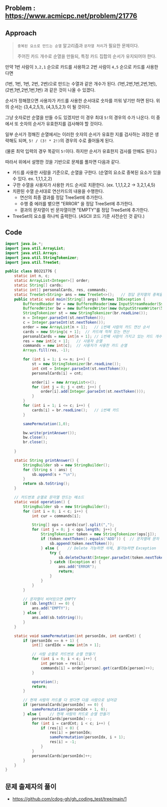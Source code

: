 ## Problem : https://www.acmicpc.net/problem/21776



## Approach

> `중복된 요소로 만드는 순열` 알고리즘과 `문자열 처리`가 필요한 문제이다.
>
> 주어진 카드 개수로 순열을 만들되, 특정 카드 집합의 순서가 유지되어야 한다.



만약 1번 사람이 `3,2,1` 순으로 카드를 사용하고 2번 사람이 `4,5` 순으로 카드를 사용한다면

(1번, 1번, 1번, 2번, 2번)으로 만드는 수열과 같은 개수가 된다. (1번,2번,1번,2번,1번), (2번,1번,2번,1번,1번) 과 같은 것이 나올 수 있겠다.

순서가 정해졌으면 사용자가 카드를 사용한 순서대로 숫자를 끼워 넣기만 하면 된다. 위의 순서는 (3,4,2,5,1), (4,3,5,2,1) 이 될 것이다.

그냥 숫자로만 순열을 만들 수도 있겠지만 이 경우 최대 `5!`의 경우의 수가 나온다. 이 중에서 또 숫자의 순서가 유효한지를 검사해야 할 것이다.

일부 순서가 정해진 순열에서는 이러한 숫자의 순서가 유효한 지를 검사하는 과정은 생략해도 되며, `5! / (3! * 2!)`의 경우의 수로 줄어들게 된다.

(물론 최악 입력의 경우 똑같이 `5!`이다. 하지만 순서가 유효한지 검사를 안해도 된다.)



따라서 위에서 설명한 것을 기반으로 문제를 풀자면 다음과 같다.

- 카드를 사용한 사람을 기준으로, 순열을 구한다. (순열의 요소로 중복된 요소가 있을 수 있다. ex. 1,1,1,2,2)
- 구한 수열을 사용자가 사용한 카드 순서로 치환한다. (ex. 1,1,1,2,2 -> 3,2,1,4,5)
- 치환된 수열 순서대로 연산카드의 내용을 수행한다.
  - 연산의 최종 결과를 정답 TreeSet에 추가한다.
  - 수행 중 에러를 뱉으면 "ERROR" 을 정답 TreeSet에 추가한다.
  - 결과의 문자열이 빈 문자열이면 "EMPTY"를 정답 TreeSet에 추가한다.
- TreeSet의 요소를 하나씩 출력한다. (ASCII 코드 기준 사전순인 것 같다.)



## Code

```java
import java.io.*;
import java.util.ArrayList;
import java.util.Arrays;
import java.util.StringTokenizer;
import java.util.TreeSet;

public class BOJ21776 {
    static int n, c;
    static ArrayList<Integer>[] order;
    static String[] cards;
    static int[] personalCards, res, commands;
    static TreeSet<String> ans = new TreeSet<>();   // 정답 문자열의 중복을 제거 + 아스키코드 기준 사전 순
    public static void main(String[] args) throws IOException {
        BufferedReader br = new BufferedReader(new InputStreamReader(System.in));
        BufferedWriter bw = new BufferedWriter(new OutputStreamWriter(System.out));
        StringTokenizer st = new StringTokenizer(br.readLine());
        n = Integer.parseInt(st.nextToken());
        c = Integer.parseInt(st.nextToken());
        order = new ArrayList[n + 1];   // i번째 사람의 카드 연산 순서
        cards = new String[c + 1];  // 카드에 적혀 있는 연산
        personalCards = new int[n + 1]; // i번째 사람이 가지고 있는 카드 개수
        res = new int[c + 1];   // 사용자 순열
        commands = new int[c];  // 사용자가 사용한 카드 순열
        Arrays.fill(res, -1);

        for (int i = 1; i <= n; i++) {
            st = new StringTokenizer(br.readLine());
            int cnt = Integer.parseInt(st.nextToken());
            personalCards[i] = cnt;

            order[i] = new ArrayList<>();
            for (int j = 0; j < cnt; j++) {
                order[i].add(Integer.parseInt(st.nextToken()));
            }
        }
        for (int i = 1; i <= c; i++) {
            cards[i] = br.readLine();   // i번째 카드
        }

        samePermutation(1,0);

        bw.write(printAnswer());
        bw.close();
        br.close();
        
    }

    static String printAnswer() {
        StringBuilder sb = new StringBuilder();
        for (String s : ans) {
            sb.append(s + "\n");
        }
        return sb.toString();
    }

    // 카드번호 순열로 문자열 만드는 메소드
    static void operation() {
        StringBuilder sb = new StringBuilder();
        for (int i = 0; i < c; i++) {
            int cur = commands[i];

            String[] ops = cards[cur].split(",");
            for (int j = 0; j < ops.length; j++) {
                StringTokenizer token = new StringTokenizer(ops[j]);
                if (token.nextToken().equals("ADD")) {  // 문자열에 문자 추가
                    sb.append(token.nextToken());
                } else {    // Delete 가능하면 삭제, 불가능하면 Exception
                    try {
                        sb.deleteCharAt(Integer.parseInt(token.nextToken()));
                    } catch (Exception e) {
                        ans.add("ERROR");
                        return;
                    }
                }
            }
        }

        // 문자열이 비어있으면 EMPTY
        if (sb.length() == 0) {
            ans.add("EMPTY");
        } else {
            ans.add(sb.toString());
        }
    }

    static void samePermutation(int personIdx, int cardCnt) {
        if (personIdx == n + 1) {
            int[] cardIdx = new int[n + 1];

            // 사람 순열로 카드번호 순열 만들기
            for (int i = 0; i < c; i++) {
                int person = res[i];
                commands[i] = order[person].get(cardIdx[person]++);
            }

            operation();
            return;
        }

        // 현재 사람의 카드를 다 썼다면 다음 사람으로 넘어감
        if (personalCards[personIdx] == 0) {
            samePermutation(personIdx + 1, 0);
        } else {    // 현재 사람의 카드로 순열 만들기
            personalCards[personIdx]--;
            for (int i = cardCnt; i < c; i++) {
                if (res[i] < 0) {
                    res[i] = personIdx;
                    samePermutation(personIdx, i + 1);
                    res[i] = -1;
                }
            }
            personalCards[personIdx]++;
        }
    }
}
```



## 문제 출제자의 풀이

- https://github.com/cdog-gh/gh_coding_test/tree/main/1